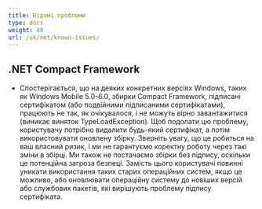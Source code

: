 ```yaml
---
title: Відомі проблеми
type: docs
weight: 40
url: /uk/net/known-issues/
---
```


## **.NET Compact Framework**
- Спостерігається, що на деяких конкретних версіях Windows, таких як Windows Mobile 5.0-6.0, збирки Compact Framework, підписані сертифікатом (або подвійними підписаними сертифікатами), працюють не так, як очікувалося, і не можуть вірно завантажитися (виникає виняток TypeLoadException). Щоб подолати цю проблему, користувачу потрібно видалити будь-який сертифікат, а потім використовувати оновлену збірку. Зверніть увагу, що це робиться на ваш власний ризик, і ми не гарантуємо коректну роботу через такі зміни в збірці. Ми також не постачаємо збірки без підпису, оскільки це потенційна загроза безпеці. Замість цього користувачі повинні уникати використання таких старих операційних систем, якщо це можливо, або оновлювати операційну систему до новіших версій або службових пакетів, які вирішують проблему підпису сертифіката.

